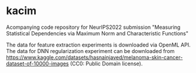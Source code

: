 # kacim
Acompanying code repository for NeurIPS2022 submission "Measuring Statistical Dependencies via Maximum Norm and Characteristic Functions"

The data for feature extraction experiments is downloaded via OpenML API.
The data for DNN regularization experiment can be downloaded from https://www.kaggle.com/datasets/hasnainjaved/melanoma-skin-cancer-dataset-of-10000-images (CC0: Public Domain license).
